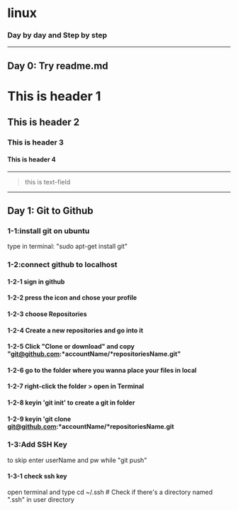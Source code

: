 # linux
### Day by day and Step by step
---
## Day 0: Try readme.md
# This is header 1
## This is header 2
### This is header 3
#### This is header 4
---
> this is text-field
---
## Day 1: Git to Github ##
### 1-1:install git on ubuntu
type in terminal: "sudo apt-get install git"
### 1-2:connect github to localhost
#### 1-2-1 sign in github 
#### 1-2-2 press the icon and chose your profile
#### 1-2-3 choose Repositories 
#### 1-2-4 Create a new repositories and go into it
#### 1-2-5 Click "Clone or download" and copy "git@github.com:*accountName/*repositoriesName.git"
#### 1-2-6 go to the folder where you wanna place your files in local
#### 1-2-7 right-click the folder > open in Terminal
#### 1-2-8 keyin 'git init' to create a git in folder
#### 1-2-9 keyin 'git clone git@github.com:*accountName/*repositoriesName.git
### 1-3:Add SSH Key
to skip enter userName and pw while "git push" 
#### 1-3-1 check ssh key
open terminal and type
	cd ~/.ssh
	# Check if there's a directory named ".ssh" in user directory



